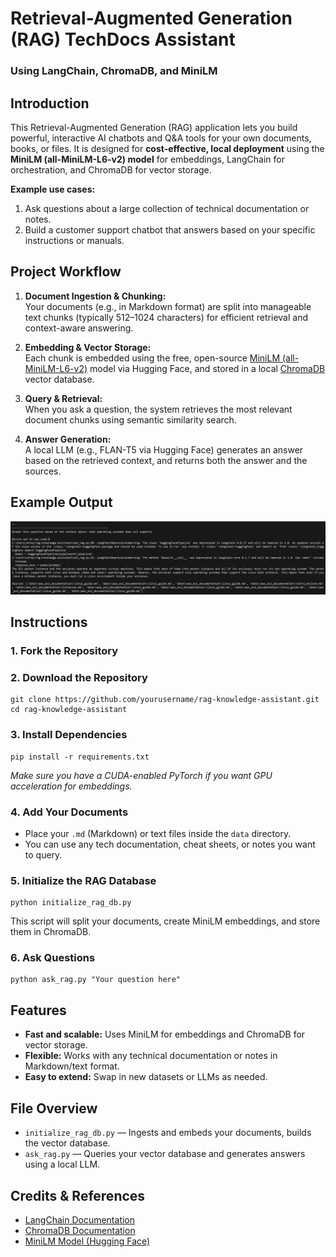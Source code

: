 # Retrieval-Augmented Generation (RAG) TechDocs Assistant  
### Using LangChain, ChromaDB, and MiniLM

## Introduction

This Retrieval-Augmented Generation (RAG) application lets you build powerful, interactive AI chatbots and Q&A tools for your own documents, books, or files. It is designed for **cost-effective, local deployment** using the **MiniLM (all-MiniLM-L6-v2) model** for embeddings, LangChain for orchestration, and ChromaDB for vector storage.

**Example use cases:**
1. Ask questions about a large collection of technical documentation or notes.
2. Build a customer support chatbot that answers based on your specific instructions or manuals.

## Project Workflow

1. **Document Ingestion & Chunking:**  
   Your documents (e.g., in Markdown format) are split into manageable text chunks (typically 512–1024 characters) for efficient retrieval and context-aware answering.

2. **Embedding & Vector Storage:**  
   Each chunk is embedded using the free, open-source [MiniLM (all-MiniLM-L6-v2)](https://huggingface.co/sentence-transformers/all-MiniLM-L6-v2) model via Hugging Face, and stored in a local [ChromaDB](https://www.trychroma.com/) vector database.

3. **Query & Retrieval:**  
   When you ask a question, the system retrieves the most relevant document chunks using semantic similarity search.

4. **Answer Generation:**  
   A local LLM (e.g., FLAN-T5 via Hugging Face) generates an answer based on the retrieved context, and returns both the answer and the sources.

## Example Output

![Example Output](https://github.com/ShreyanshMehra/rag-knowledge-assistant/blob/main/output.png)

## Instructions

### 1. Fork the Repository
### 2. Download the Repository
```
git clone https://github.com/yourusername/rag-knowledge-assistant.git
cd rag-knowledge-assistant
```

### 3. Install Dependencies
```
pip install -r requirements.txt
```
*Make sure you have a CUDA-enabled PyTorch if you want GPU acceleration for embeddings.*

### 4. Add Your Documents

- Place your `.md` (Markdown) or text files inside the `data` directory.
- You can use any tech documentation, cheat sheets, or notes you want to query.

### 5. Initialize the RAG Database
```
python initialize_rag_db.py
```
This script will split your documents, create MiniLM embeddings, and store them in ChromaDB.

### 6. Ask Questions

```
python ask_rag.py "Your question here"
```

## Features

- **Fast and scalable:** Uses MiniLM for embeddings and ChromaDB for vector storage.
- **Flexible:** Works with any technical documentation or notes in Markdown/text format.
- **Easy to extend:** Swap in new datasets or LLMs as needed.

## File Overview

- `initialize_rag_db.py` — Ingests and embeds your documents, builds the vector database.
- `ask_rag.py` — Queries your vector database and generates answers using a local LLM.

## Credits & References

- [LangChain Documentation](https://python.langchain.com/docs/)
- [ChromaDB Documentation](https://docs.trychroma.com/)
- [MiniLM Model (Hugging Face)](https://huggingface.co/sentence-transformers/all-MiniLM-L6-v2)




